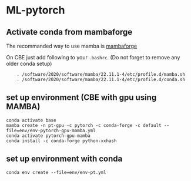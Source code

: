 # ML-pytorch

## Activate conda from mambaforge

The recommanded way to use mamba is [mambaforge](https://mamba.readthedocs.io/en/latest/installation.html#)

On CBE just add following to your  ```.bashrc```. (Do not forget to remove any older conda setup)

        . /software/2020/software/mamba/22.11.1-4/etc/profile.d/mamba.sh
        . /software/2020/software/mamba/22.11.1-4/etc/profile.d/conda.sh

## set up environment (CBE with gpu using MAMBA)
```
conda activate base
mamba create -n pt-gpu -c pytorch -c conda-forge -c default --file=env/env-pytorch-gpu-mamba.yml
conda activate pytorch-gpu-mamba
conda install -c conda-forge python-xxhash
```
## set up environment with conda
```
conda env create --file=env/env-pt.yml
```

